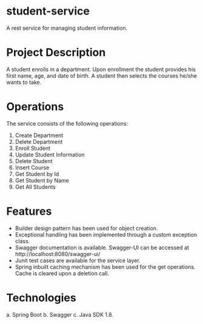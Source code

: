 # student-service
A rest service for managing student information.

# Project Description
A student enrolls in a department. Upon enrollment the student provides his first name, age, and date of birth. A student then selects the courses he/she wants to take.

# Operations
The service consists of the following operations:
1. Create Department
2. Delete Department
3. Enroll Student
4. Update Student Information
5. Delete Student
6. Insert Course
7. Get Student by Id
8. Get Student by Name
9. Get All Students

# Features
- Builder design pattern has been used for object creation.
- Exceptional handling has been implemented through a custom exception class.
- Swagger documentation is available. Swagger-UI can be accessed at http://localhost:8080/swagger-ui/
- Junit test cases are available for the service layer.
- Spring inbuilt caching mechanism has been used for the get operations. Cache is cleared upon a deletion call.

# Technologies
a. Spring Boot
b. Swagger
c. Java SDK 1.8.
